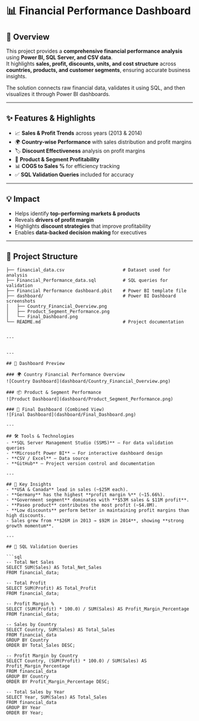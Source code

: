 # 📊 Financial Performance Dashboard  

## 🚀 Overview  
This project provides a **comprehensive financial performance analysis** using **Power BI, SQL Server, and CSV data**.  
It highlights **sales, profit, discounts, units, and cost structure** across **countries, products, and customer segments**, ensuring accurate business insights.  

The solution connects raw financial data, validates it using SQL, and then visualizes it through Power BI dashboards.  

---

## ✨ Features & Highlights  
- 📈 **Sales & Profit Trends** across years (2013 & 2014)  
- 🌍 **Country-wise Performance** with sales distribution and profit margins  
- 🏷️ **Discount Effectiveness** analysis on profit margins  
- 🛒 **Product & Segment Profitability**  
- 📊 **COGS to Sales %** for efficiency tracking  
- ✅ **SQL Validation Queries** included for accuracy  

---

## 💡 Impact  
- Helps identify **top-performing markets & products**  
- Reveals **drivers of profit margin**  
- Highlights **discount strategies** that improve profitability  
- Enables **data-backed decision making** for executives  

---

## 📂 Project Structure  

```plaintext
├── financial_data.csv                      # Dataset used for analysis
├── Financial_Performance_data.sql          # SQL queries for validation
├── Financial Performance dashboard.pbit    # Power BI template file
├── dashboard/                              # Power BI Dashboard screenshots
│   ├── Country_Financial_Overview.png
│   ├── Product_Segment_Performance.png
│   └── Final_Dashboard.png
└── README.md                               # Project documentation


---


---

## 📸 Dashboard Preview  

### 🌍 Country Financial Performance Overview  
![Country Dashboard](dashboard/Country_Financial_Overview.png)  

### 📦 Product & Segment Performance  
![Product Dashboard](dashboard/Product_Segment_Performance.png)  

### 🏁 Final Dashboard (Combined View)  
![Final Dashboard](dashboard/Final_Dashboard.png)  

---

## 🛠 Tools & Technologies  
- **SQL Server Management Studio (SSMS)** – For data validation queries  
- **Microsoft Power BI** – For interactive dashboard design  
- **CSV / Excel** – Data source  
- **GitHub** – Project version control and documentation  

---

## 🔑 Key Insights  
- **USA & Canada** lead in sales (~$25M each).  
- **Germany** has the highest **profit margin %** (~15.66%).  
- **Government segment** dominates with **$53M sales & $11M profit**.  
- **Paseo product** contributes the most profit (~$4.8M).  
- **Low discounts** perform better in maintaining profit margins than high discounts.  
- Sales grew from **$26M in 2013 → $92M in 2014**, showing **strong growth momentum**.  

---

## 📜 SQL Validation Queries  

```sql
-- Total Net Sales
SELECT SUM(Sales) AS Total_Net_Sales 
FROM financial_data;

-- Total Profit
SELECT SUM(Profit) AS Total_Profit 
FROM financial_data;

-- Profit Margin %
SELECT (SUM(Profit) * 100.0) / SUM(Sales) AS Profit_Margin_Percentage 
FROM financial_data;

-- Sales by Country
SELECT Country, SUM(Sales) AS Total_Sales 
FROM financial_data
GROUP BY Country
ORDER BY Total_Sales DESC;

-- Profit Margin by Country
SELECT Country, (SUM(Profit) * 100.0) / SUM(Sales) AS Profit_Margin_Percentage 
FROM financial_data
GROUP BY Country
ORDER BY Profit_Margin_Percentage DESC;

-- Total Sales by Year
SELECT Year, SUM(Sales) AS Total_Sales 
FROM financial_data
GROUP BY Year
ORDER BY Year;

